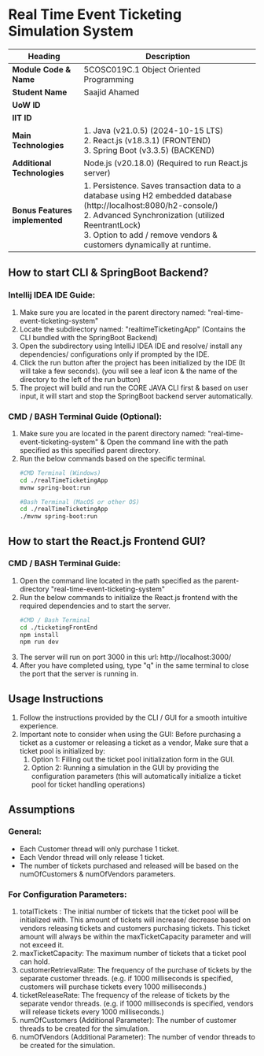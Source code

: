 # Real Time Event Ticketing Simulation System
| **Heading**                    | **Description**                                                                                                                                                                                                                                        |
|--------------------------------|--------------------------------------------------------------------------------------------------------------------------------------------------------------------------------------------------------------------------------------------------------|
| **Module Code & Name**         | 5COSC019C.1 Object Oriented Programming                                                                                                                                                                                                                |
| **Student Name**               | Saajid Ahamed                                                                                                                                                                                                                                          |
| **UoW ID**                     |                                                                                                                                                                                                                                                        |
| **IIT ID**                     |                                                                                                                                                                                                                                                        |
| **Main Technologies**          | 1. Java (v21.0.5) (2024-10-15 LTS)<br/>2. React.js (v18.3.1) (FRONTEND)<br/>3. Spring Boot (v3.3.5) (BACKEND)                                                                                                                                          |
| **Additional Technologies**    | Node.js (v20.18.0) (Required to run React.js server)                                                                                                                                                                                                   |
| **Bonus Features implemented** | 1. Persistence. Saves transaction data to a database using H2 embedded database (http://localhost:8080/h2-console/)<br/>2. Advanced Synchronization (utilized ReentrantLock)<br/>3. Option to add / remove vendors & customers dynamically at runtime. |

## How to start CLI & SpringBoot Backend?
### Intellij IDEA IDE Guide: 
1. Make sure you are located in the parent directory named: "real-time-event-ticketing-system"
2. Locate the subdirectory named: "realtimeTicketingApp" (Contains the CLI bundled with the SpringBoot Backend)
3. Open the subdirectory using IntelliJ IDEA IDE and resolve/ install any dependencies/ configurations only if prompted by the IDE.
4. Click the run button after the project has been initialized by the IDE (It will take a few seconds). (you will see a leaf icon & the name of the directory to the left of the run button)
5. The project will build and run the CORE JAVA CLI first & based on user input, it will start and stop the SpringBoot backend server automatically.

### CMD / BASH Terminal Guide (Optional):  
1. Make sure you are located in the parent directory named: "real-time-event-ticketing-system" & Open the command line with the path specified as this specified parent directory.
2. Run the below commands based on the specific terminal.
    ```bash
   #CMD Terminal (Windows)
   cd ./realTimeTicketingApp
   mvnw spring-boot:run
    ```
   ```bash
   #Bash Terminal (MacOS or other OS)
   cd ./realTimeTicketingApp
   ./mvnw spring-boot:run
    ```

## How to start the React.js Frontend GUI?
### CMD / BASH Terminal Guide:
1. Open the command line located in the path specified as the parent-directory "real-time-event-ticketing-system"
2. Run the below commands to initialize the React.js frontend with the required dependencies and to start the server.
    ```bash
    #CMD / Bash Terminal
    cd ./ticketingFrontEnd
    npm install
    npm run dev
    ```
3. The server will run on port 3000 in this url: http://localhost:3000/
4. After you have completed using, type "q" in the same terminal to close the port that the server is running in.

## Usage Instructions
1. Follow the instructions provided by the CLI / GUI for a smooth intuitive experience.
2. Important note to consider when using the GUI: Before purchasing a ticket as a customer or releasing a ticket as a vendor, Make sure that a ticket pool is initialized by:
   1. Option 1: Filling out the ticket pool initialization form in the GUI.
   2. Option 2: Running a simulation in the GUI by providing the configuration parameters (this will automatically initialize a ticket pool for ticket handling operations)

## Assumptions 
### General:
+ Each Customer thread will only purchase 1 ticket.
+ Each Vendor thread will only release 1 ticket.
+ The number of tickets purchased and released will be based on the numOfCustomers & numOfVendors parameters.
### For Configuration Parameters:
1. totalTickets : The initial number of tickets that the ticket pool will be initialized with. This amount of tickets will increase/ decrease based on vendors releasing tickets and customers purchasing tickets. This ticket amount will always be within the maxTicketCapacity parameter and will not exceed it.
2. maxTicketCapacity: The maximum number of tickets that a ticket pool can hold.
3. customerRetrievalRate: The frequency of the purchase of tickets by the separate customer threads. (e.g. if 1000 milliseconds is specified, customers will purchase tickets every 1000 milliseconds.)
4. ticketReleaseRate: The frequency of the release of tickets by the separate vendor threads. (e.g. if 1000 milliseconds is specified, vendors will release tickets every 1000 milliseconds.)
5. numOfCustomers (Additional Parameter): The number of customer threads to be created for the simulation.
6. numOfVendors (Additional Parameter): The number of vendor threads to be created for the simulation.
